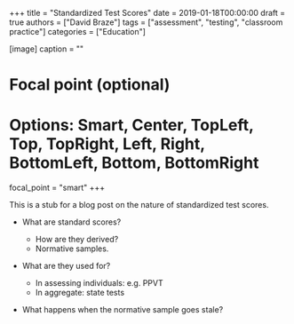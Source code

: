 +++
title = "Standardized Test Scores"
date = 2019-01-18T00:00:00
draft = true
authors = ["David Braze"]
tags = ["assessment", "testing", "classroom practice"]
categories = ["Education"]

[image]
  caption = ""
  # Focal point (optional)
  # Options: Smart, Center, TopLeft, Top, TopRight, Left, Right, BottomLeft, Bottom, BottomRight
  focal_point = "smart"
+++

This is a stub for a blog post on the nature of standardized test scores.

* What are standard scores?
  * How are they derived?
  * Normative samples.
  
* What are they used for? 
  * In assessing individuals: e.g. PPVT
  * In aggregate: state tests
  
* What happens when the normative sample goes stale?
